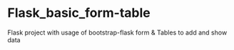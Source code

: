 # Flask_basic_form-table
Flask project with usage of bootstrap-flask form &amp; Tables to add and show data 
